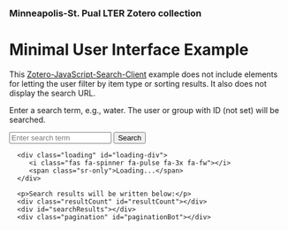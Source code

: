 ### Minneapolis-St. Pual LTER Zotero collection
<html lang="en">

<head>
   <title>MSP-LTER Data Catalog Search (min UI)</title>
   <meta charset="utf-8" />
   <link rel="stylesheet" href="https://stackpath.bootstrapcdn.com/bootstrap/4.3.1/css/bootstrap.min.css"
      integrity="sha384-ggOyR0iXCbMQv3Xipma34MD+dH/1fQ784/j6cY/iJTQUOhcWr7x9JvoRxT2MZw1T" crossorigin="anonymous">
   <link rel="stylesheet" href="https://use.fontawesome.com/releases/v5.3.1/css/all.css"
      integrity="sha384-mzrmE5qonljUremFsqc01SB46JvROS7bZs3IO2EmfFsd15uHvIt+Y8vEf7N7fWAU" crossorigin="anonymous">
   <link href="search.css" rel="stylesheet" type="text/css">
   <script src="cors.js"></script>
   <script src="zotero.js"></script>
   <script src="pagination.js"></script>

</head>

<body>
   <div class="container">
      <h1>Minimal User Interface Example</h1>
      <p>This <a href="https://github.com/BLE-LTER/Zotero-JavaScript-Search-Client"
            rel="noopener">Zotero-JavaScript-Search-Client</a> example does not include elements for letting the user
         filter by
         item type or sorting results. It also does not display the search URL.</p>
      <p>Enter a search term, e.g., water. The user or group with ID <span id="displayId">(not set)</span> will be
         searched.</p>
      <form id="zoteroSearchForm" name="zoteroSearchForm">
         <input class="search-input" name="q" placeholder="Enter search term" type="text">
         <input type="submit" value="Search">
      </form>

      <div class="loading" id="loading-div">
         <i class="fas fa-spinner fa-pulse fa-3x fa-fw"></i>
         <span class="sr-only">Loading...</span>
      </div>

      <p>Search results will be written below:</p>
      <div class="resultCount" id="resultCount"></div>
      <div id="searchResults"></div>
      <div class="pagination" id="paginationBot"></div>
   </div>
   <script>
      document.getElementById("displayId").innerHTML = ZOTERO_CONFIG["zotId"];
   </script>
</body>

</html>
